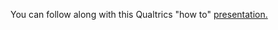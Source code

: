 You can follow along with this Qualtrics "how to" [presentation.](https://github.com/barnarderc/workshops/blob/master/Spring%202017/Social%20Psychology/qualtrics-how-to.pdf)

